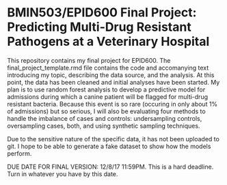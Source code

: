 # BMIN503/EPID600 Final Project: Predicting Multi-Drug Resistant Pathogens at a Veterinary Hospital

This repository contains my final project for EPID600.  The final_project_template.rmd file contains the code and accomanying text introducing my topic, describing the data source, and the analysis. At this point, the data has been cleaned and initial analyses have been started. My plan is to use random forest analysis to develop a predictive model for admissions during which a canine patient will be flagged for multi-drug resistant bacteria. Because this event is so rare (occuring in only about 1% of admissions) but so serious, I will also be evaluating four methods to handle the imbalance of cases and controls: undersampling controls, oversampling cases, both, and using synthetic sampling techniques.   

Due to the sensitive nature of the specific data, it has not been uploaded to git.  I hope to be able to generate a fake dataset to show how the models perform. 


DUE DATE FOR FINAL VERSION: 12/8/17 11:59PM. This is a hard deadline. Turn in whatever you have by this date.


<!-- Links -->
[forking]: https://guides.github.com/activities/forking/
[ref-clone]: http://gitref.org/creating/#clone
[ref-commit]: http://gitref.org/basic/#commit
[ref-push]: http://gitref.org/remotes/#push
[pull-request]: https://help.github.com/articles/creating-a-pull-request
